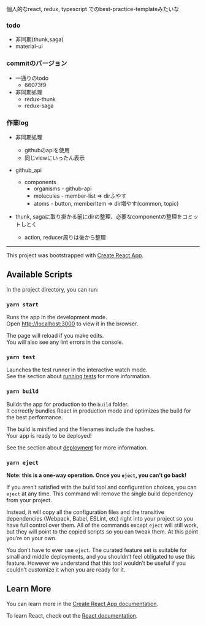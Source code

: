 個人的なreact, redux, typescript でのbest-practice-templateみたいな

### todo

- 非同期(thunk,saga)
- material-ui


### commitのバージョン

- 一通りのtodo
  - 66073f9
- 非同期処理
  - redux-thunk
  - redux-saga


### 作業log

- 非同期処理
  - githubのapiを使用
  - 同じviewにいったん表示

- github_api
  - components
    - organisms - github-api
    - molecules - member-list => dirふやす
    - atoms - button, memberItem => dir増やす(common, topic)

- thunk, sagaに取り掛かる前にdirの整理、必要なcomponentの整理をコミットしとく
  - action, reducer周りは後から整理




***

This project was bootstrapped with [Create React App](https://github.com/facebook/create-react-app).

## Available Scripts

In the project directory, you can run:

### `yarn start`

Runs the app in the development mode.<br />
Open [http://localhost:3000](http://localhost:3000) to view it in the browser.

The page will reload if you make edits.<br />
You will also see any lint errors in the console.

### `yarn test`

Launches the test runner in the interactive watch mode.<br />
See the section about [running tests](https://facebook.github.io/create-react-app/docs/running-tests) for more information.

### `yarn build`

Builds the app for production to the `build` folder.<br />
It correctly bundles React in production mode and optimizes the build for the best performance.

The build is minified and the filenames include the hashes.<br />
Your app is ready to be deployed!

See the section about [deployment](https://facebook.github.io/create-react-app/docs/deployment) for more information.

### `yarn eject`

**Note: this is a one-way operation. Once you `eject`, you can’t go back!**

If you aren’t satisfied with the build tool and configuration choices, you can `eject` at any time. This command will remove the single build dependency from your project.

Instead, it will copy all the configuration files and the transitive dependencies (Webpack, Babel, ESLint, etc) right into your project so you have full control over them. All of the commands except `eject` will still work, but they will point to the copied scripts so you can tweak them. At this point you’re on your own.

You don’t have to ever use `eject`. The curated feature set is suitable for small and middle deployments, and you shouldn’t feel obligated to use this feature. However we understand that this tool wouldn’t be useful if you couldn’t customize it when you are ready for it.

## Learn More

You can learn more in the [Create React App documentation](https://facebook.github.io/create-react-app/docs/getting-started).

To learn React, check out the [React documentation](https://reactjs.org/).
